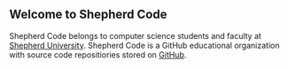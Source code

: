 ## Welcome to Shepherd Code

Shepherd Code belongs to computer science students and faculty at [Shepherd University](https://www.shepherd.edu). Shepherd Code is a GitHub educational organization with source code repositiories stored on [GitHub](https://github.com/ShepherdCode). 

